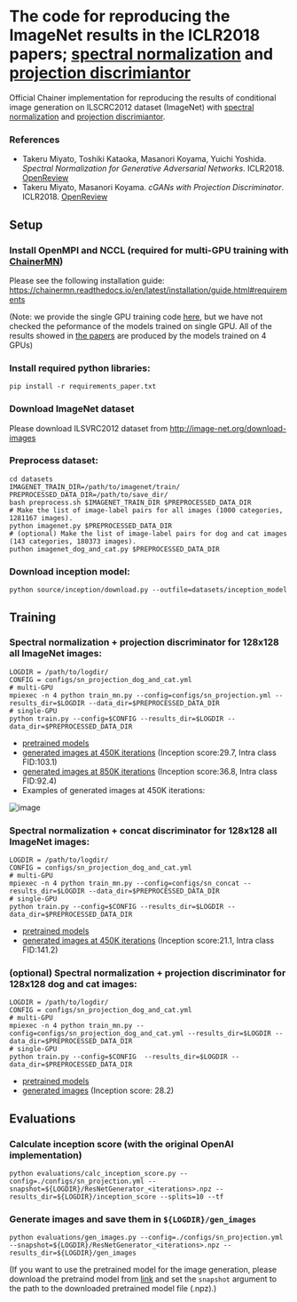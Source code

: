 # The code for reproducing the ImageNet results in the ICLR2018 papers; [spectral normalization][sngans] and [projection discrimiantor][pcgans]

Official Chainer implementation for reproducing the results of conditional image generation on ILSCRC2012 dataset (ImageNet) with [spectral normalization][sngans] and [projection discrimiantor][pcgans].

### References
- Takeru Miyato, Toshiki Kataoka, Masanori Koyama, Yuichi Yoshida. *Spectral Normalization for Generative Adversarial Networks*. ICLR2018. [OpenReview][sngans]
- Takeru Miyato, Masanori Koyama. *cGANs with Projection Discriminator*. ICLR2018. [OpenReview][pcgans]

## Setup
### Install OpenMPI and NCCL (required for multi-GPU training with [ChainerMN](https://github.com/chainer/chainermn))
Please see the following installation guide: https://chainermn.readthedocs.io/en/latest/installation/guide.html#requirements
 
 (Note: we provide the single GPU training code [here](https://github.pfidev.jp/miyato/sngans_projection/blob/master/README_paper.md#training), but we have not checked the peformance of the models trained on single GPU. 
 All of the results showed in [the papers](https://github.pfidev.jp/miyato/gan_imagenet#references) are produced by the models trained on 4 GPUs)
### Install required python libraries:

`pip install -r requirements_paper.txt`
### Download ImageNet dataset
Please download ILSVRC2012 dataset from http://image-net.org/download-images

### Preprocess dataset:
```
cd datasets
IMAGENET_TRAIN_DIR=/path/to/imagenet/train/
PREPROCESSED_DATA_DIR=/path/to/save_dir/
bash preprocess.sh $IMAGENET_TRAIN_DIR $PREPROCESSED_DATA_DIR
# Make the list of image-label pairs for all images (1000 categories, 1281167 images).
python imagenet.py $PREPROCESSED_DATA_DIR
# (optional) Make the list of image-label pairs for dog and cat images (143 categories, 180373 images).
puthon imagenet_dog_and_cat.py $PREPROCESSED_DATA_DIR
```
### Download inception model: 

`python source/inception/download.py --outfile=datasets/inception_model`

## Training

### Spectral normalization + projection discriminator for 128x128 all ImageNet images:
```
LOGDIR = /path/to/logdir/
CONFIG = configs/sn_projection_dog_and_cat.yml
# multi-GPU
mpiexec -n 4 python train_mn.py --config=configs/sn_projection.yml --results_dir=$LOGDIR --data_dir=$PREPROCESSED_DATA_DIR
# single-GPU
python train.py --config=$CONFIG --results_dir=$LOGDIR --data_dir=$PREPROCESSED_DATA_DIR
```
- [pretrained models](https://drive.google.com/drive/folders/1m04Db3HbN10Tz5XHqiPpIg8kw23fkbSi)
- [generated images at 450K iterations](https://drive.google.com/drive/folders/1Mr-fYW0-9QbwKYlIaiFUtgcN6n9qhY8l)   (Inception score:29.7, Intra class FID:103.1)
- [generated images at 850K iterations](https://drive.google.com/drive/folders/1-PbUUnrII9vUmcTUwYVYUtiwjiixbXpP)  (Inception score:36.8, Intra class FID:92.4)
- Examples of generated images at 450K iterations:

![image](https://github.pfidev.jp/miyato/gan_imagenet/blob/master/demo/various_images.jpg)


### Spectral normalization + concat discriminator for 128x128 all ImageNet images:
```
LOGDIR = /path/to/logdir/
CONFIG = configs/sn_projection_dog_and_cat.yml
# multi-GPU
mpiexec -n 4 python train_mn.py --config=configs/sn_concat --results_dir=$LOGDIR --data_dir=$PREPROCESSED_DATA_DIR
# single-GPU
python train.py --config=$CONFIG --results_dir=$LOGDIR --data_dir=$PREPROCESSED_DATA_DIR
```
- [pretrained models](https://drive.google.com/drive/folders/1xInDUt8nFkq7VWUeIgnqvu2o2ZcsBB-2) 
- [generated images at 450K iterations](https://drive.google.com/drive/folders/11TGLERZsfuVavfgV-dVtYJsUznq2mVIL) (Inception score:21.1, Intra class FID:141.2)

### (optional) Spectral normalization + projection discriminator for 128x128 dog and cat images:
```
LOGDIR = /path/to/logdir/
CONFIG = configs/sn_projection_dog_and_cat.yml
# multi-GPU
mpiexec -n 4 python train_mn.py --config=configs/sn_projection_dog_and_cat.yml --results_dir=$LOGDIR --data_dir=$PREPROCESSED_DATA_DIR
# single-GPU
python train.py --config=$CONFIG  --results_dir=$LOGDIR --data_dir=$PREPROCESSED_DATA_DIR
```
- [pretrained models](https://drive.google.com/drive/folders/1wKMG6ontP8ZKdBYOA8l-z_JQUUpuA7XA) 
- [generated images](https://drive.google.com/drive/folders/1yA3xWJqWRvhnhkvJsKF3Xbb-2LO4JrJw?usp=sharing) (Inception score: 28.2)

## Evaluations

### Calculate inception score (with the original OpenAI implementation)
```
python evaluations/calc_inception_score.py --config=./configs/sn_projection.yml --snapshot=${LOGDIR}/ResNetGenerator_<iterations>.npz --results_dir=${LOGDIR}/inception_score --splits=10 --tf
```

### Generate images and save them in `${LOGDIR}/gen_images`
```
python evaluations/gen_images.py --config=./configs/sn_projection.yml --snapshot=${LOGDIR}/ResNetGenerator_<iterations>.npz --results_dir=${LOGDIR}/gen_images
```
(If you want to use the pretrained model for the image generation, please download the pretraind model from [link](https://drive.google.com/drive/folders/1xZoL48uFOCnTxNGdknEYqE5YX0ZyoUej?usp=sharing) and set the `snapshot` argument to the path to the downloaded pretrained model file (.npz).)


[sngans]: https://openreview.net/forum?id=B1QRgziT-
[pcgans]: https://openreview.net/forum?id=ByS1VpgRZ
